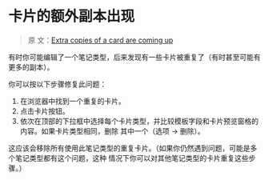 # 卡片的额外副本出现

> 原
> 文：[Extra copies of a card are coming up](https://faqs.ankiweb.net/extra-copies-of-a-card-are-coming-up.html)

有时你可能编辑了一个笔记类型，后来发现有一些卡片被重复了（有时甚至可能有更多的副本）。

你可以按以下步骤修复此问题：

1. 在浏览器中找到一个重复的卡片。
2. 点击卡片按钮。
3. 依次在顶部的下拉框中选择每个卡片类型，并比较模板字段和卡片预览窗格的内容。如果卡片类型相同，删除
   其中一个（选项 → 删除）。

这应该会移除所有使用此笔记类型的重复卡片。（如果你仍然遇到问题，可能是多个笔记类型都有这个问题，这种
情况下你可以对其他笔记类型的卡片重复这些步骤。）
